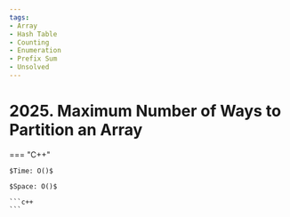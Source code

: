 ```yaml
---
tags:
- Array
- Hash Table
- Counting
- Enumeration
- Prefix Sum
- Unsolved
---
```



# 2025. Maximum Number of Ways to Partition an Array

=== "C++"

    $Time: O()$

    $Space: O()$

    ```c++
    ```